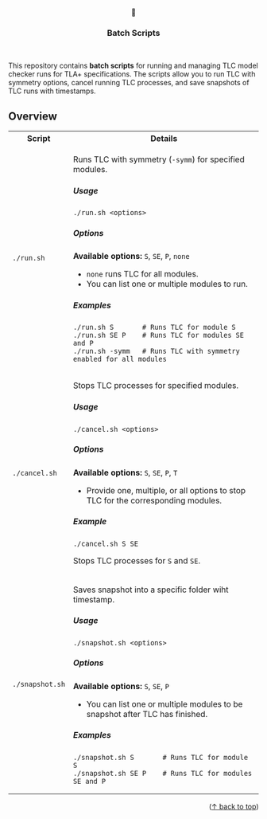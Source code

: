 <a id="readme-top"></a>
<div align="center">
  <p>📜</p>
  <h3 align="center">Batch Scripts</h3>
<p><br /></p>
</div>

This repository contains **batch scripts** for running and managing TLC model checker runs for TLA+ specifications. The scripts allow you to run TLC with symmetry options, cancel running TLC processes, and save snapshots of TLC runs with timestamps.

## Overview
<table>
  <tr>
    <th>Script</th>
    <th>Details</th>
  </tr>
  <tr>
    <td><code>./run.sh</code></td>
    <td>
        <p>Runs TLC with symmetry (<code>-symm</code>) for specified modules.</p>
        <h5>Usage</h5>
        <pre><code>./run.sh &lt;options&gt;</code></pre>
        <h5>Options</h5>
        <p><strong>Available options:</strong> <code>S</code>, <code>SE</code>, <code>P</code>, <code>none</code></p>
        <ul>
            <li><code>none</code> runs TLC for all modules.</li>
            <li>You can list one or multiple modules to run.</li>
        </ul>
        <h5>Examples</h5>
        <pre><code>./run.sh S       # Runs TLC for module S
./run.sh SE P    # Runs TLC for modules SE and P
./run.sh -symm   # Runs TLC with symmetry enabled for all modules</code></pre>
    </td>
  </tr>
  <tr>
    <td><code>./cancel.sh</code></td>
    <td>
        <p>Stops TLC processes for specified modules.</p>
        <h5>Usage</h5>
        <pre><code>./cancel.sh &lt;options&gt;</code></pre>
        <h5>Options</h5>
        <p><strong>Available options:</strong> <code>S</code>, <code>SE</code>, <code>P</code>, <code>T</code></p>
        <ul>
            <li>Provide one, multiple, or all options to stop TLC for the corresponding modules.</li>
        </ul>
        <h5>Example</h5>
        <pre><code>./cancel.sh S SE</code></pre>
        <p>Stops TLC processes for <code>S</code> and <code>SE</code>.</p>
    </td>
</tr>
<tr>
    <td><code>./snapshot.sh</code></td>
    <td>
        <p>Saves snapshot into a specific folder wiht timestamp.</p>
        <h5>Usage</h5>
        <pre><code>./snapshot.sh &lt;options&gt;</code></pre>
        <h5>Options</h5>
        <p><strong>Available options:</strong> <code>S</code>, <code>SE</code>, <code>P</code></p>
        <ul>
            <li>You can list one or multiple modules to be snapshot after TLC has finished.</li>
        </ul>
        <h5>Examples</h5>
        <pre><code>./snapshot.sh S       # Runs TLC for module S
./snapshot.sh SE P    # Runs TLC for modules SE and P</code></pre>
    </td>
</tr>
</table>
<p align="right">(<a href="#readme-top">↑ back to top</a>)</p>